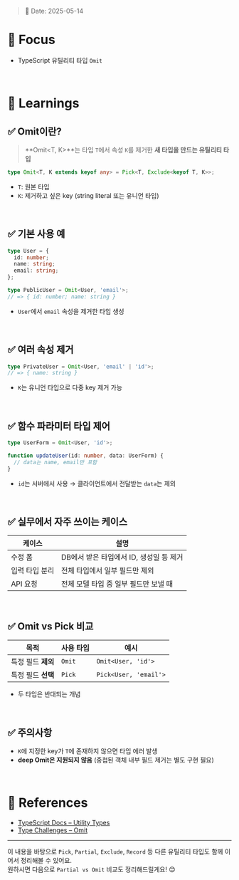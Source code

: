 > 📅 Date: 2025-05-14

# 📌 Focus  
- TypeScript 유틸리티 타입 `Omit`

<br />

# 📝 Learnings

## ✅ Omit이란?

> **Omit<T, K>**는 타입 `T`에서 속성 `K`를 제거한 **새 타입을 만드는 유틸리티 타입**

```ts
type Omit<T, K extends keyof any> = Pick<T, Exclude<keyof T, K>>;
```

- `T`: 원본 타입
- `K`: 제거하고 싶은 key (string literal 또는 유니언 타입)

<br />

## ✅ 기본 사용 예

```ts
type User = {
  id: number;
  name: string;
  email: string;
};

type PublicUser = Omit<User, 'email'>;
// => { id: number; name: string }
```

- `User`에서 `email` 속성을 제거한 타입 생성

<br />

## ✅ 여러 속성 제거

```ts
type PrivateUser = Omit<User, 'email' | 'id'>;
// => { name: string }
```

- `K`는 유니언 타입으로 다중 key 제거 가능

<br />

## ✅ 함수 파라미터 타입 제어

```ts
type UserForm = Omit<User, 'id'>;

function updateUser(id: number, data: UserForm) {
  // data는 name, email만 포함
}
```

- `id`는 서버에서 사용 → 클라이언트에서 전달받는 `data`는 제외

<br />

## ✅ 실무에서 자주 쓰이는 케이스

| 케이스 | 설명 |
|--------|------|
| 수정 폼 | DB에서 받은 타입에서 ID, 생성일 등 제거 |
| 입력 타입 분리 | 전체 타입에서 일부 필드만 제외 |
| API 요청 | 전체 모델 타입 중 일부 필드만 보낼 때 |

<br />

## ✅ Omit vs Pick 비교

| 목적 | 사용 타입 | 예시 |
|------|-----------|------|
| 특정 필드 **제외** | `Omit` | `Omit<User, 'id'>` |
| 특정 필드 **선택** | `Pick` | `Pick<User, 'email'>` |

- 두 타입은 반대되는 개념

<br />

## ✅ 주의사항

- `K`에 지정한 key가 `T`에 존재하지 않으면 타입 에러 발생
- **deep Omit은 지원되지 않음** (중첩된 객체 내부 필드 제거는 별도 구현 필요)

<br />

# 🔗 References

- [TypeScript Docs – Utility Types](https://www.typescriptlang.org/docs/handbook/utility-types.html#omittype-keys)
- [Type Challenges – Omit](https://github.com/type-challenges/type-challenges)

---

이 내용을 바탕으로 `Pick`, `Partial`, `Exclude`, `Record` 등 다른 유틸리티 타입도 함께 이어서 정리해볼 수 있어요.  
원하시면 다음으로 `Partial vs Omit` 비교도 정리해드릴게요! 😊
